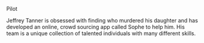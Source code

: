 Pilot


Jeffrey Tanner is obsessed with finding who murdered his daughter and has developed an online, crowd sourcing app called Sophe to help him. His team is a unique collection of talented individuals with many different skills. 